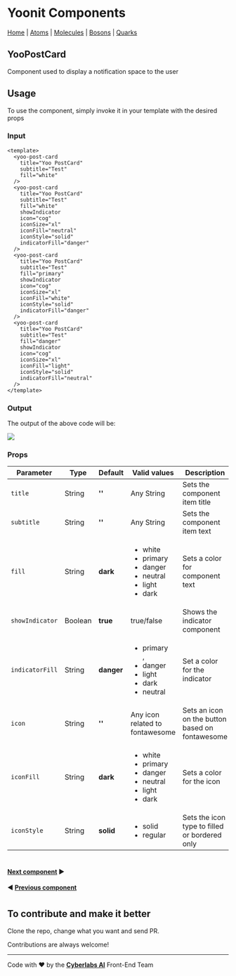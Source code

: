 # Yoonit Components

[Home](https://github.com/Yoonit-Labs/vue-yoonit-components/blob/development/README.md) | [Atoms](https://github.com/Yoonit-Labs/vue-yoonit-components/blob/development/README.md#atoms) | [Molecules](https://github.com/Yoonit-Labs/vue-yoonit-components/blob/development/README.md#molecules) | [Bosons](https://github.com/Yoonit-Labs/vue-yoonit-components/blob/development/README.md#bosons) | [Quarks](https://github.com/Yoonit-Labs/vue-yoonit-components/blob/development/README.md#quarks)

## YooPostCard

Component used to display a notification space to the user

## Usage

To use the component, simply invoke it in your template with the desired props

### Input
```vue
<template>
  <yoo-post-card
    title="Yoo PostCard"
    subtitle="Test"
    fill="white"
  />
  <yoo-post-card
    title="Yoo PostCard"
    subtitle="Test"
    fill="white"
    showIndicator
    icon="cog"
    iconSize="xl"
    iconFill="neutral"
    iconStyle="solid"
    indicatorFill="danger"
  />
  <yoo-post-card
    title="Yoo PostCard"
    subtitle="Test"
    fill="primary"
    showIndicator
    icon="cog"
    iconSize="xl"
    iconFill="white"
    iconStyle="solid"
    indicatorFill="danger"
  />
  <yoo-post-card
    title="Yoo PostCard"
    subtitle="Test"
    fill="danger"
    showIndicator
    icon="cog"
    iconSize="xl"
    iconFill="light"
    iconStyle="solid"
    indicatorFill="neutral"
  />
</template>
```
### Output

The output of the above code will be:

<img src="https://github.com/Yoonit-Labs/vue-yoonit-components/blob/feature/readme/public/readme-img/postcard.png">

### Props

| Parameter          | Type    | Default | Valid values                              | Description                                    | Required |
|--------------------|---------|---------|-------------------------------------------|------------------------------------------------|----------|
| `title`              | String  |   **''**    | Any String                                | Sets the component item title                  | false    |
| `subtitle`           | String  |   **''**    | Any String                                | Sets the component item text                   | false    |
| `fill`    | String  | **dark**    | <ul><li>white</li><li>primary</li><li>danger</li><li>neutral</li><li>light</li><li>dark</li></ul> | Sets a color for component text   | false    |
| `showIndicator`      | Boolean | **true**    | true/false                                | Shows the indicator component                  | true     |
| `indicatorFill`      | String  | **danger**  | <ul><li>primary</li>, <li>danger</li> <li>light</li> <li>dark</li> <li>neutral</li>     | Set a color for the indicator                  | false    |
| `icon`               | String  |   **''**    | Any icon related to fontawesome           | Sets an icon on the button based on fontawesome| false    |
| `iconFill`          | String  | **dark**    | <ul><li>white</li><li>primary</li><li>danger</li><li>neutral</li><li>light</li><li>dark</li></ul>           | Sets a color for the icon                      | false    |
| `iconStyle`          | String  | **solid**   | <ul><li>solid</li><li>regular</li>        | Sets the icon type to filled or bordered only  | false    |

#

 #### [**Next component**](../QuizQuestion/README.md) :arrow_forward:

 #### :arrow_backward: [**Previous component**](../Pagination/README.md)

#

## To contribute and make it better

Clone the repo, change what you want and send PR.

Contributions are always welcome!

---

Code with ❤ by the [**Cyberlabs AI**](https://cyberlabs.ai/) Front-End Team
